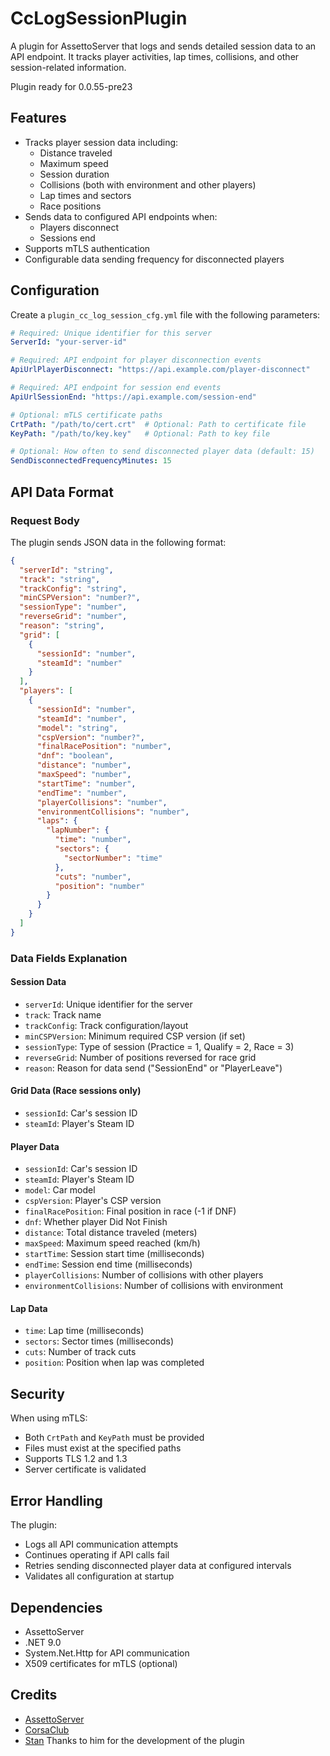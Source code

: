 # CcLogSessionPlugin

A plugin for AssettoServer that logs and sends detailed session data to an API endpoint. It tracks player activities, lap times, collisions, and other session-related information.

Plugin ready for 0.0.55-pre23

## Features

- Tracks player session data including:
  - Distance traveled
  - Maximum speed
  - Session duration
  - Collisions (both with environment and other players)
  - Lap times and sectors
  - Race positions
- Sends data to configured API endpoints when:
  - Players disconnect
  - Sessions end
- Supports mTLS authentication
- Configurable data sending frequency for disconnected players

## Configuration

Create a `plugin_cc_log_session_cfg.yml` file with the following parameters:

```yaml
# Required: Unique identifier for this server
ServerId: "your-server-id"

# Required: API endpoint for player disconnection events
ApiUrlPlayerDisconnect: "https://api.example.com/player-disconnect"

# Required: API endpoint for session end events
ApiUrlSessionEnd: "https://api.example.com/session-end"

# Optional: mTLS certificate paths
CrtPath: "/path/to/cert.crt"  # Optional: Path to certificate file
KeyPath: "/path/to/key.key"   # Optional: Path to key file

# Optional: How often to send disconnected player data (default: 15)
SendDisconnectedFrequencyMinutes: 15
```

## API Data Format

### Request Body

The plugin sends JSON data in the following format:

```json
{
  "serverId": "string",
  "track": "string",
  "trackConfig": "string",
  "minCSPVersion": "number?",
  "sessionType": "number",
  "reverseGrid": "number",
  "reason": "string",
  "grid": [
    {
      "sessionId": "number",
      "steamId": "number"
    }
  ],
  "players": [
    {
      "sessionId": "number",
      "steamId": "number",
      "model": "string",
      "cspVersion": "number?",
      "finalRacePosition": "number",
      "dnf": "boolean",
      "distance": "number",
      "maxSpeed": "number",
      "startTime": "number",
      "endTime": "number",
      "playerCollisions": "number",
      "environmentCollisions": "number",
      "laps": {
        "lapNumber": {
          "time": "number",
          "sectors": {
            "sectorNumber": "time"
          },
          "cuts": "number",
          "position": "number"
        }
      }
    }
  ]
}
```

### Data Fields Explanation

#### Session Data
- `serverId`: Unique identifier for the server
- `track`: Track name
- `trackConfig`: Track configuration/layout
- `minCSPVersion`: Minimum required CSP version (if set)
- `sessionType`: Type of session (Practice = 1, Qualify = 2, Race = 3)
- `reverseGrid`: Number of positions reversed for race grid
- `reason`: Reason for data send ("SessionEnd" or "PlayerLeave")

#### Grid Data (Race sessions only)
- `sessionId`: Car's session ID
- `steamId`: Player's Steam ID

#### Player Data
- `sessionId`: Car's session ID
- `steamId`: Player's Steam ID
- `model`: Car model
- `cspVersion`: Player's CSP version
- `finalRacePosition`: Final position in race (-1 if DNF)
- `dnf`: Whether player Did Not Finish
- `distance`: Total distance traveled (meters)
- `maxSpeed`: Maximum speed reached (km/h)
- `startTime`: Session start time (milliseconds)
- `endTime`: Session end time (milliseconds)
- `playerCollisions`: Number of collisions with other players
- `environmentCollisions`: Number of collisions with environment

#### Lap Data
- `time`: Lap time (milliseconds)
- `sectors`: Sector times (milliseconds)
- `cuts`: Number of track cuts
- `position`: Position when lap was completed

## Security

When using mTLS:
- Both `CrtPath` and `KeyPath` must be provided
- Files must exist at the specified paths
- Supports TLS 1.2 and 1.3
- Server certificate is validated

## Error Handling

The plugin:
- Logs all API communication attempts
- Continues operating if API calls fail
- Retries sending disconnected player data at configured intervals
- Validates all configuration at startup

## Dependencies

- AssettoServer
- .NET 9.0
- System.Net.Http for API communication
- X509 certificates for mTLS (optional)

## Credits

- [AssettoServer](https://github.com/lfs-project/AssettoServer)
- [CorsaClub](https://github.com/CorsaClub)
- [Stan](https://www.patreon.com/thisguyStan) Thanks to him for the development of the plugin